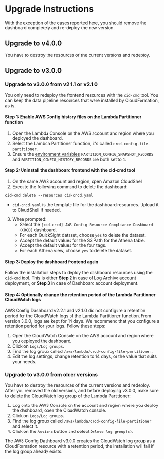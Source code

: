# Upgrade Instructions
With the exception of the cases reported here, you should remove the dashboard completely and re-deploy the new version.

## Upgrade to v4.0.0
You have to destroy the resources of the current versions and redeploy.

## Upgrade to v3.0.0

### Upgrade to v3.0.0 from v2.1.1 or v2.1.0
You only need to redeploy the frontend resources with the `cid-cmd` tool. You can keep the data pipeline resources that were installed by CloudFormation, as is.

#### Step 1: Enable AWS Config history files on the Lambda Partitioner function
1. Open the Lambda Console on the AWS account and region where you deployed the dashboard.
1. Select the Lambda Partitioner function, it's called `crcd-config-file-partitioner`.
1. Ensure the [environment variables](https://docs.aws.amazon.com/lambda/latest/dg/configuration-envvars.html) `PARTITION_CONFIG_SNAPSHOT_RECORDS` and `PARTITION_CONFIG_HISTORY_RECORDS` are both set to `1`.

#### Step 2: Uninstall the dashboard frontend with the cid-cmd tool
1. On the same AWS account and region, open Amazon CloudShell
1. Execute the following command to delete the dashboard:

```
cid-cmd delete --resources cid-crcd.yaml
```

* `cid-crcd.yaml` is the template file for the dashboard resources. Upload it to CloudShell if needed.

3. When prompted:
   - Select the `[cid-crcd] AWS Config Resource Compliance Dashboard (CRCD)` dashboard.
   - For each QuickSight dataset, choose `yes` to delete the dataset.
   - Accept the default values for the S3 Path for the Athena table.
   - Accept the default values for the four tags.
   - For each Athena view, choose `yes` to delete the dataset.

#### Step 3: Deploy the dashboard frontend again
Follow the installation steps to deploy the dashboard resources using the `cid-cmd` tool. This is either **Step 2** in case of Log Archive account deployment, or **Step 3** in case of Dashboard account deployment.

#### Step 4: Optionally change the retention period of the Lambda Partitioner CloudWatch logs
AWS Config Dashboard v2.2.1 and v2.1.0 did not configure a retention period for the CloudWatch logs of the Lambda Partitioner function. From version 3.0.0, logs are kept for 14 days. We recommend that you configure a retention period for your logs. Follow these steps:

1. Open the CloudWatch Console on the AWS account and region where you deployed the dashboard.
1. Click on `Logs/Log groups`.
1. Find the log group called `/aws/lambda/crcd-config-file-partitioner`.
1. Edit the log settings, change retention to 14 days, or the value that suits your needs.

### Upgrade to v3.0.0 from older versions
You have to destroy the resources of the current versions and redeploy. After you removed the old versions, and before deploying v3.0.0, make sure to delete the CloudWatch log group of the Lambda Partitioner:
1. Log onto the AWS Console on the account and region where you deploy the dashboard, open the CloudWatch console.
1. Click on `Logs/Log groups`.
1. Find the log group called `/aws/lambda/crcd-config-file-partitioner` and select it.
1. Click on the `Actions` button and select `Delete log group(s)`.

The AWS Config Dashboard v3.0.0 creates the CloudWatch log group as a CloudFormation resource with a retention period, the installation will fail if the log group already exists.